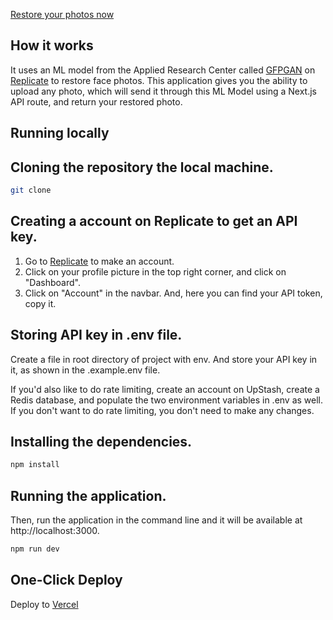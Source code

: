 [Restore your photos now](https://photo-enhancement.vercel.app/)

## How it works
It uses an ML model from the Applied Research Center called [GFPGAN](https://github.com/TencentARC/GFPGAN) on [Replicate](https://replicate.com/) to restore face photos. This application gives you the ability to upload any photo, which will send it through this ML Model using a Next.js API route, and return your restored photo.

## Running locally

## Cloning the repository the local machine.

```bash
git clone

```

## Creating a account on Replicate to get an API key.

1. Go to [Replicate](https://replicate.com/) to make an account.
2. Click on your profile picture in the top right corner, and click on "Dashboard".
3. Click on "Account" in the navbar. And, here you can find your API token, copy it.

## Storing API key in .env file.
Create a file in root directory of project with env. And store your API key in it, as shown in the .example.env file.

If you'd also like to do rate limiting, create an account on UpStash, create a Redis database, and populate the two environment variables in .env as well. If you don't want to do rate limiting, you don't need to make any changes.

## Installing the dependencies.

```bash
npm install
```

## Running the application.
Then, run the application in the command line and it will be available at http://localhost:3000.

```bash
npm run dev
```

## One-Click Deploy

Deploy to [Vercel](https://vercel.com)

